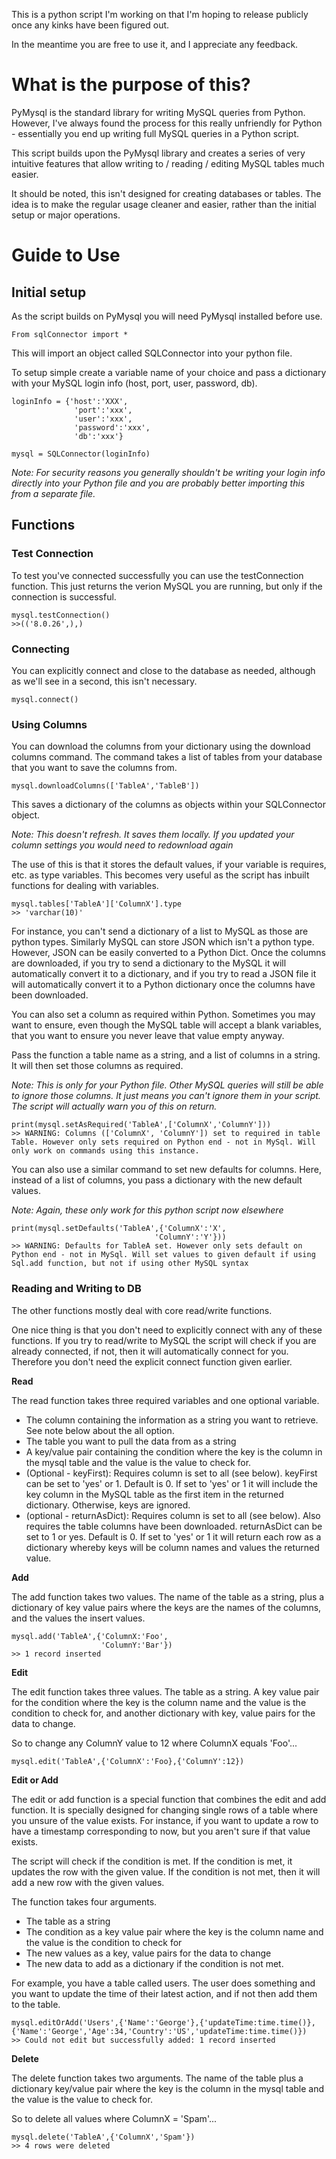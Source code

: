 
This is a python script I'm working on that I'm hoping to release publicly once any kinks have been figured out.

In the meantime you are free to use it, and I appreciate any feedback.

# What is the purpose of this?

PyMysql is the standard library for writing MySQL queries from Python. However, I've always found the process for this really unfriendly for Python - essentially you end up writing full MySQL queries in a Python script.

This script builds upon the PyMysql library and creates a series of very intuitive features that allow writing to / reading / editing MySQL tables much easier.

It should be noted, this isn't designed for creating databases or tables. The idea is to make the regular usage cleaner and easier, rather than the initial setup or major operations.

# Guide to Use

## Initial setup

As the script builds on PyMysql you will need PyMysql installed before use.

`From sqlConnector import *`

This will import an object called SQLConnector into your python file.

To setup simple create a variable name of your choice and pass a dictionary with your MySQL login info (host, port, user, password, db).

```
loginInfo = {'host':'XXX',
              'port':'xxx',
              'user':'xxx',
              'password':'xxx',
              'db':'xxx'}

mysql = SQLConnector(loginInfo)
```

_Note: For security reasons you generally shouldn't be writing your login info directly into your Python file and you are probably better importing this from a separate file._

## Functions

### Test Connection

To test you've connected successfully you can use the testConnection function. This just returns the verion MySQL you are running, but only if the connection is successful.

```
mysql.testConnection()
>>(('8.0.26',),)
```

### Connecting

You can explicitly connect and close to the database as needed, although as we'll see in a second, this isn't necessary.

`mysql.connect()`

### Using Columns

You can download the columns from your dictionary using the download columns command. The command takes a list of tables from your database that you want to save the columns from.

`mysql.downloadColumns(['TableA','TableB'])`

This saves a dictionary of the columns as objects within your SQLConnector object. 

_Note: This doesn't refresh. It saves them locally. If you updated your column settings you would need to redownload again_

The use of this is that it stores the default values, if your variable is requires, etc. as type variables. This becomes very useful as the script has inbuilt functions for dealing with variables.

```
mysql.tables['TableA']['ColumnX'].type
>> 'varchar(10)'
```

For instance, you can't send a dictionary of a list to MySQL as those are python types. Similarly MySQL can store JSON which isn't a python type. However, JSON can be easily converted to a Python Dict. Once the columns are downloaded, if you try to send a dictionary to the MySQL it will automatically convert it to a dictionary, and if you try to read a JSON file it will automatically convert it to a Python dictionary once the columns have been downloaded.

You can also set a column as required within Python. Sometimes you may want to ensure, even though the MySQL table will accept a blank variables, that you want to ensure you never leave that value empty anyway.

Pass the function a table name as a string, and a list of columns in a string. It will then set those columns as required.

_Note: This is only for your Python file. Other MySQL queries will still be able to ignore those columns. It just means you can't ignore them in your script. The script will actually warn you of this on return._

```
print(mysql.setAsRequired('TableA',['ColumnX','ColumnY']))
>> WARNING: Columns (['ColumnX', 'ColumnY']) set to required in table Table. However only sets required on Python end - not in MySql. Will only work on commands using this instance.
```

You can also use a similar command to set new defaults for columns. Here, instead of a list of columns, you pass a dictionary with the new default values.

_Note: Again, these only work for this python script now elsewhere_

```
print(mysql.setDefaults('TableA',{'ColumnX':'X',
                                'ColumnY':'Y'}))
>> WARNING: Defaults for TableA set. However only sets default on Python end - not in MySql. Will set values to given default if using Sql.add function, but not if using other MySQL syntax
```

### Reading and Writing to DB

The other functions mostly deal with core read/write functions.

One nice thing is that you don't need to explicitly connect with any of these functions. If you try to read/write to MySQL the script will check if you are already connected, if not, then it will automatically connect for you. Therefore you don't need the explicit connect function given earlier.

**Read**

The read function takes three required variables and one optional variable.

* The column containing the information as a string you want to retrieve. See note below about the all option.
* The table you want to pull the data from as a string
* A key/value pair containing the condition where the key is the column in the mysql table and the value is the value to check for. 
* (Optional - keyFirst): Requires column is set to all (see below). keyFirst can be set to 'yes' or 1. Default is 0. If set to 'yes' or 1 it will include the key column in the MySQL table as the first item in the returned dictionary. Otherwise, keys are ignored.
* (optional - returnAsDict): Requires column is set to all (see below). Also requires the table columns have been downloaded. returnAsDict can be set to 1 or yes. Default is 0. If set to 'yes' or 1 it will return each row as a dictionary whereby keys will be column names and values the returned value.

**Add**

The add function takes two values. The name of the table as a string, plus a dictionary of key value pairs where the keys are the names of the columns, and the values the insert values.

```
mysql.add('TableA',{'ColumnX:'Foo',
                    'ColumnY:'Bar'})
>> 1 record inserted
```

**Edit**

The edit function takes three values. The table as a string. A key value pair for the condition where the key is the column name and the value is the condition to check for, and another dictionary with key, value pairs for the data to change.

So to change any ColumnY value to 12 where ColumnX equals 'Foo'...

```
mysql.edit('TableA',{'ColumnX':'Foo},{'ColumnY':12})
```

**Edit or Add**

The edit or add function is a special function that combines the edit and add function. It is specially designed for changing single rows of a table where you unsure of the value exists. For instance, if you want to update a row to have a timestamp corresponding to now, but you aren't sure if that value exists.

The script will check if the condition is met. If the condition is met, it updates the row with the given value. If the condition is not met, then it will add a new row with the given values.

The function takes four arguments. 
* The table as a string
* The condition as a key value pair where the key is the column name and the value is the condition to check for
* The new values as a key, value pairs for the data to change
* The new data to add as a dictionary if the condition is not met.

For example, you have a table called users. The user does something and you want to update the time of their latest action, and if not then add them to the table.

```
mysql.editOrAdd('Users',{'Name':'George'},{'updateTime:time.time()},{'Name':'George','Age':34,'Country':'US','updateTime:time.time()})
>> Could not edit but successfully added: 1 record inserted
```

**Delete**

The delete function takes two arguments. The name of the table plus a dictionary key/value pair where the key is the column in the mysql table and the value is the value to check for. 

So to delete all values where ColumnX = 'Spam'...

```
mysql.delete('TableA',{'ColumnX','Spam'})
>> 4 rows were deleted
```





